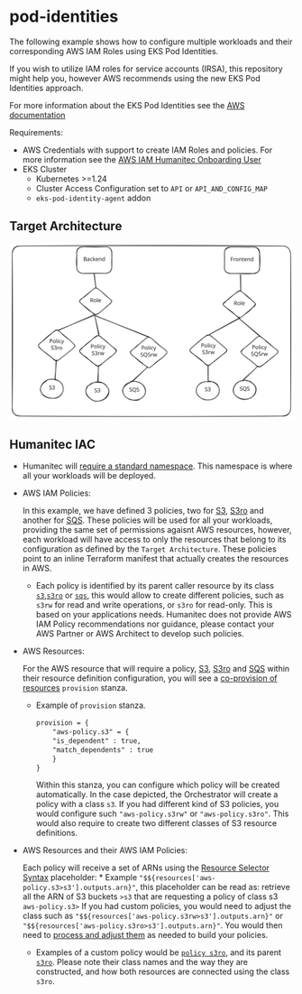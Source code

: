 # pod-identities

The following example shows how to configure multiple workloads and their corresponding AWS IAM Roles using EKS Pod Identities. 

If you wish to utilize IAM roles for service accounts (IRSA), this repository might help you, however AWS recommends using the new EKS Pod Identities approach.

For more information about the EKS Pod Identities see the [AWS documentation](https://aws.amazon.com/blogs/aws/amazon-eks-pod-identity-simplifies-iam-permissions-for-applications-on-amazon-eks-clusters/)

Requirements:
* AWS Credentials with support to create IAM Roles and policies. For more information see the [AWS IAM Humanitec Onboarding User](../humanitec-onboarding-aws-iam-user)
* EKS Cluster
    * Kubernetes >=1.24
    * Cluster Access Configuration set to `API` or `API_AND_CONFIG_MAP`
    * `eks-pod-identity-agent` addon

## Target Architecture
![Humanitec EKS SVG](architecture.svg)

## Humanitec IAC
* Humanitec will [require a standard namespace](resource-definition/namespace.tf). This namespace is where all your workloads will be deployed.
* AWS IAM Policies:

    In this example, we have defined 3 policies, two for [S3](resource-definition/policy-s3.tf), [S3ro](resource-definition/policy-s3ro.tf) and another for [SQS](resource-definition/policy-sqs.tf). These policies will be used for all your workloads, providing the same set of permissions agaisnt AWS resources, however, each workload will have access to only the resources that belong to its configuration as defined by the `Target Architecture`. These policies point to an inline Terraform manifest that actually creates the resources in AWS.
    * Each policy is identified by its parent caller resource by its class [`s3`](resource-definition/policy-s3.tf#L36),[`s3ro`](resource-definition/policy-s3ro.tf#L36) or [`sqs`](resource-definition/policy-sqs.tf#L36), this would allow to create different policies, such as `s3rw` for read and write operations, or `s3ro` for read-only. This is based on your applications needs. Humanitec does not provide AWS IAM Policy recommendations nor guidance, please contact your AWS Partner or AWS Architect to develop such policies.
* AWS Resources:

    For the AWS resource that will require a policy, [S3](resource-definition/s3.tf#L8), [S3ro](resource-definition/s3ro.tf#L8) and [SQS](resource-definition/sqs.tf#L8) within their resource definition configuration, you will see a [co-provision of resources](https://developer.humanitec.com/platform-orchestrator/resources/resource-graph/#co-provision-resources) `provision` stanza.
    * Example of `provision` stanza.
        ```
        provision = {
            "aws-policy.s3" = {
            "is_dependent" : true,
            "match_dependents" : true
            }
        }
        ```
      Within this stanza, you can configure which policy will be created automatically. In the case depicted, the Orchestrator will create a policy with a class `s3`. If you had different kind of S3 policies, you would configure such `"aws-policy.s3rw"` or `"aws-policy.s3ro"`. This would also require to create two different classes of S3 resource definitions.
* AWS Resources and their AWS IAM Policies:

    Each policy will receive a set of ARNs using the [Resource Selector Syntax](https://developer.humanitec.com/platform-orchestrator/resources/resource-graph/#resource-selectors) placeholder:
        * Example `"$${resources['aws-policy.s3>s3'].outputs.arn}"`, this placeholder can be read as: retrieve all the ARN of S3 buckets `>s3` that are requesting a policy of class s3 `aws-policy.s3>`
    If you had custom policies, you would need to adjust the class such as `"$${resources['aws-policy.s3rw>s3'].outputs.arn}"` or `"$${resources['aws-policy.s3ro>s3'].outputs.arn}"`. You would then need to [process and adjust them](resource-definition/source/s3-policy.tf#L34) as needed to build your policies.
    * Examples of a custom policy would be [`policy s3ro`](resource-definition/policy-s3ro.tf#L18), and its parent [`s3ro`](resource-definition/s3ro.tf#L8). Please note their class names and the way they are constructed, and how both resources are connected using the class `s3ro`.
